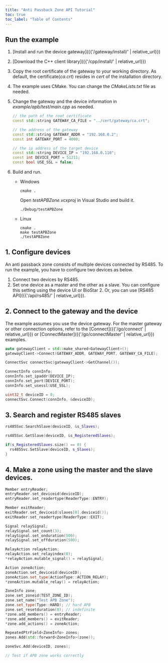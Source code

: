 ```yaml
---
title: "Anti Passback Zone API Tutorial"
toc: true
toc_label: "Table of Contents"
---
```


## Run the example

1. [Install and run the device gateway]({{'/gateway/install/' | relative_url}})
2. [Download the C++ client library]({{'/cpp/install/' | relative_url}})
3. Copy the root certificate of the gateway to your working directory. As default, the certificate(_ca.crt_) resides in _cert_ of the installation directory. 
4. The example uses CMake. You can change the _CMakeLists.txt_ file as needed.
5. Change the gateway and the device information in _example/apb/test/main.cpp_ as needed.
   
    ```cpp
    // the path of the root certificate
    const std::string GATEWAY_CA_FILE = "../cert/gateway/ca.crt";

    // the address of the gateway
    const std::string GATEWAY_ADDR = "192.168.0.2";
    const int GATEWAY_PORT = 4000;
    
    // the ip address of the target device
    const std::string DEVICE_IP = "192.168.0.110";
    const int DEVICE_PORT = 51211;
    const bool USE_SSL = false;
    ```
6. Build and run.
 
    * Windows
    
      ```
      cmake .
      ```

      Open _testAPBZone.vcxproj_ in Visual Studio and build it.

      ```
      ./Debug/testAPBZone
      ```

    * Linux

      ```
      cmake .
      make testAPBZone
      ./testAPBZone
      ```

## 1. Configure devices

An anti passback zone consists of multiple devices connected by RS485. To run the example, you have to configure two devices as below.

1. Connect two devices by RS485.
2. Set one device as a master and the other as a slave. You can configure this setting using the device UI or BioStar 2. Or, you can use [RS485 API]({{'/api/rs485/' | relative_url}}).

## 2. Connect to the gateway and the device

The example assumes you use the device gateway. For the master gateway or other connection options, refer to the [Connect]({{'/go/connect' | relative_url}}) or [ConnectMaster]({{'/go/connectMaster' | relative_url}}) examples.

  ```cpp
  auto gatewayClient = std::make_shared<GatewayClient>();
  gatewayClient->Connect(GATEWAY_ADDR, GATEWAY_PORT, GATEWAY_CA_FILE);

  ConnectSvc connectSvc(gatewayClient->GetChannel());

  ConnectInfo connInfo;
  connInfo.set_ipaddr(DEVICE_IP);
  connInfo.set_port(DEVICE_PORT);
  connInfo.set_usessl(USE_SSL);

  uint32_t deviceID = 0;
  connectSvc.Connect(connInfo, &deviceID);
  ```  

## 3. Search and register RS485 slaves

  ```cpp
  rs485Svc.SearchSlave(deviceID, &s_Slaves);

  rs485Svc.GetSlave(deviceID, &s_RegisteredSlaves);

  if(s_RegisteredSlaves.size() == 0) {
    rs485Svc.SetSlave(deviceID, s_Slaves);
  }
  ```

## 4. Make a zone using the master and the slave devices.

  ```cpp
  Member entryReader;
  entryReader.set_deviceid(deviceID);
  entryReader.set_readertype(ReaderType::ENTRY);

  Member exitReader;
  exitReader.set_deviceid(slaves[0].deviceid());
  exitReader.set_readertype(ReaderType::EXIT);

  Signal relaySignal;
  relaySignal.set_count(3);
  relaySignal.set_onduration(500);
  relaySignal.set_offduration(500);

  RelayAction relayAction;
  relayAction.set_relayindex(0);
  *relayAction.mutable_signal() = relaySignal;

  Action zoneAction;
  zoneAction.set_deviceid(deviceID);
  zoneAction.set_type(ActionType::ACTION_RELAY);
  *zoneAction.mutable_relay() = relayAction;

  ZoneInfo zone;
  zone.set_zoneid(TEST_ZONE_ID);
  zone.set_name("Test APB Zone");
  zone.set_type(Type::HARD); // hard APB
  zone.set_resetduration(0); // indefinite
  *zone.add_members() = entryReader;
  *zone.add_members() = exitReader;
  *zone.add_actions() = zoneAction;

  RepeatedPtrField<ZoneInfo> zones;
  zones.Add(std::forward<ZoneInfo>(zone));

  zoneSvc.Add(deviceID, zones);

  // Test if APB zone works correctly
  ```  
